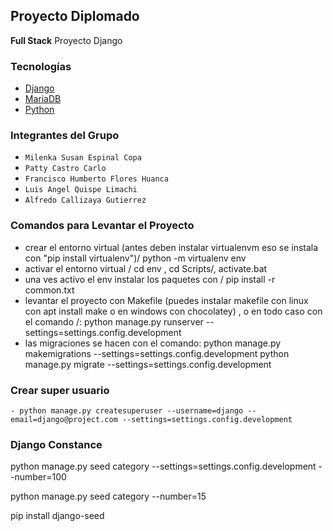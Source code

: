 ## Proyecto Diplomado

**Full Stack** Proyecto Django
### Tecnologías

  * [Django](https://www.djangoproject.com/)
  * [MariaDB](https://mariadb.org/)
  * [Python](https://www.python.org/)

### Integrantes del Grupo

  - `Milenka Susan Espinal Copa`
  - `Patty Castro Carlo`
  - `Francisco Humberto Flores Huanca`
  - `Luis Angel Quispe Limachi`
  - `Alfredo Callizaya Gutierrez`


### Comandos para Levantar el Proyecto

  - crear el entorno virtual (antes deben instalar virtualenvm eso se instala con "pip install virtualenv")/ python -m virtualenv env   
  - activar el entorno virtual / cd env , cd Scripts/, activate.bat
  - una ves activo el env instalar los paquetes con / pip install -r common.txt
  - levantar el proyecto con Makefile (puedes instalar makefile con linux con apt install make o en windows con chocolatey) , o en todo caso con el comando /: python manage.py runserver --settings=settings.config.development
  - las migraciones se hacen con el comando: 	python manage.py makemigrations --settings=settings.config.development
    python manage.py migrate --settings=settings.config.development

### Crear super usuario

	- python manage.py createsuperuser --username=django --email=django@project.com --settings=settings.config.development

### Django Constance

python manage.py seed category --settings=settings.config.development --number=100 

python manage.py seed category --number=15

pip install django-seed